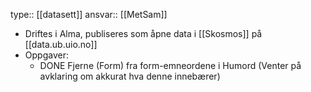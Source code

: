 type:: [[datasett]]
ansvar:: [[MetSam]]

- Driftes i Alma, publiseres som åpne data i [[Skosmos]] på [[data.ub.uio.no]]
- Oppgaver:
	- DONE Fjerne (Form) fra form-emneordene i Humord (Venter på avklaring om akkurat hva denne innebærer)